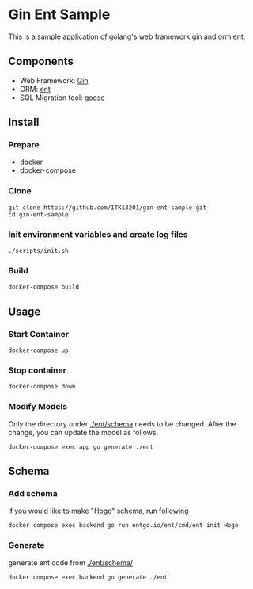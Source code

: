 # Gin Ent Sample

This is a sample application of golang's web framework gin and orm ent.

## Components

- Web Framework: [Gin](https://github.com/gin-gonic/gin)
- ORM: [ent](https://github.com/ent/ent)
- SQL Migration tool: [goose](https://github.com/pressly/goose)

## Install

### Prepare

- docker
- docker-compose

### Clone

```shell
git clone https://github.com/ITK13201/gin-ent-sample.git
cd gin-ent-sample
```

### Init environment variables and create log files

```shell
./scripts/init.sh
```

### Build

```shell
docker-compose build
```


## Usage

### Start Container

```shell
docker-compose up
```

### Stop container

```shell
docker-compose down
```

### Modify Models

Only the directory under [./ent/schema](./ent/schema) needs to be changed.
After the change, you can update the model as follows.

```shell
docker-compose exec app go generate ./ent
```

## Schema

### Add schema

if you would like to make "Hoge" schema, run following

```shell
docker compose exec backend go run entgo.io/ent/cmd/ent init Hoge
```

### Generate

generate ent code from [./ent/schema/](./ent/schema/)

```shell
docker compose exec backend go generate ./ent
```